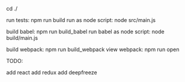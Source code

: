 cd ./

run tests:  npm run build
run as node script:  node src/main.js

build babel: npm run build_babel
run babel as node script:  node build/main.js

build webpack: npm run build_webpack
view webpack: npm run open




TODO:

add react
add redux
add deepfreeze